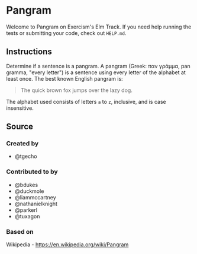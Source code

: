 # Pangram

Welcome to Pangram on Exercism's Elm Track.
If you need help running the tests or submitting your code, check out `HELP.md`.

## Instructions

Determine if a sentence is a pangram.
A pangram (Greek: παν γράμμα, pan gramma, "every letter") is a sentence using every letter of the alphabet at least once.
The best known English pangram is:

> The quick brown fox jumps over the lazy dog.

The alphabet used consists of letters `a` to `z`, inclusive, and is case insensitive.

## Source

### Created by

- @tgecho

### Contributed to by

- @bdukes
- @duckmole
- @liammccartney
- @nathanielknight
- @parkerl
- @tuxagon

### Based on

Wikipedia - https://en.wikipedia.org/wiki/Pangram